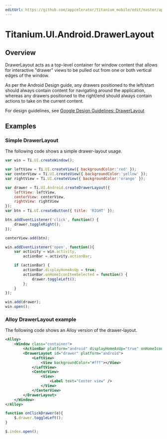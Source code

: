 ```yaml
---
editUrl: https://github.com/appcelerator/titanium_mobile/edit/master/apidoc/Titanium/UI/Android/DrawerLayout.yml
---
```

# Titanium.UI.Android.DrawerLayout

<TypeHeader/>

## Overview

DrawerLayout acts as a top-level container for window content that allows for interactive "drawer"
views to be pulled out from one or both vertical edges of the window.

As per the Android Design guide, any drawers positioned to the left/start should always contain
content for navigating around the application, whereas any drawers positioned to the right/end
should always contain actions to take on the current content.

For design guidelines, see
[Google Design Guidelines: DrawerLayout](https://developer.android.com/training/implementing-navigation/nav-drawer.html)

## Examples

### Simple DrawerLayout

The following code shows a simple drawer-layout usage.

``` js
var win = Ti.UI.createWindow();

var leftView = Ti.UI.createView({ backgroundColor:'red' });
var centerView = Ti.UI.createView({ backgroundColor:'yellow' });
var rightView = Ti.UI.createView({ backgroundColor:'orange' });

var drawer = Ti.UI.Android.createDrawerLayout({
    leftView: leftView,
    centerView: centerView,
    rightView: rightView
});
var btn = Ti.UI.createButton({ title: 'RIGHT' });

btn.addEventListener('click', function() {
    drawer.toggleRight();
});

centerView.add(btn);

win.addEventListener('open', function(){
    var activity = win.activity,
        actionBar = activity.actionBar;

    if (actionBar) {
        actionBar.displayHomeAsUp = true;
        actionBar.onHomeIconItemSelected = function() {
            drawer.toggleLeft();
        };
    }
});

win.add(drawer);
win.open();
```

### Alloy DrawerLayout example

The following code shows an Alloy version of the drawer-layout.
``` xml
<Alloy>
    <Window class="container">
        <ActionBar platform="android" displayHomeAsUp="true" onHomeIconItemSelected="onClickDrawer" />
        <DrawerLayout id="drawer" platform="android">
            <LeftView>
                <View backgroundColor="#fff"></View>
            </LeftView>
            <CenterView>
                <View>
                    <Label text="Center view" />
                </View>
            </CenterView>
        </DrawerLayout>
    </Window>
</Alloy>
```

``` js
function onClickDrawer(e){
    $.drawer.toggleLeft();
}

$.index.open();
```

<ApiDocs/>
